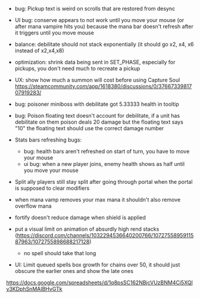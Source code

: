 
- bug: Pickup text is weird on scrolls that are restored from desync
- UI bug: conserve appears to not work until you move your mouse (or after mana vampire hits you) because the mana bar doesn't refresh after it triggers until you move mouse
- balance: debilitate should not stack exponentially (it should go x2, x4, x6 instead of x2,x4,x8)
- optimization: shrink data being sent in SET_PHASE, especially for pickups, you don't need much to recreate a pickup
- UX: show how much a summon will cost before using Capture Soul https://steamcommunity.com/app/1618380/discussions/0/3766733981707919283/
- bug: poisoner miniboss with debilitate got 5.33333 health in tooltip

- bug: Poison floating text doesn't account for debilitate, if a unit has debilitate on them poison deals 20 damage but the floating text says "10" the floating text should use the correct damage number 
- Stats bars refreshing bugs:
  - bug: health bars aren't refreshed on start of turn, you have to move your mouse
  - ui bug: when a new player joins, enemy health shows as half until you move your mouse
- Split ally players still stay split after going through portal when the portal is supposed to clear modifiers
- when mana vamp removes your max mana it shouldn't also remove overflow mana
- fortify doesn't reduce damage when shield is applied
- put a visual limit on animation of absurdly high rend stacks (https://discord.com/channels/1032294536640200766/1072755895911587963/1072755898688217128)
    - no spell should take that long
- UI: Limit queued spells box growth for chains over 50, it should just obscure the earlier ones and show the late ones


https://docs.google.com/spreadsheets/d/1q8psSC162NBjcVUzBNM4Ci5XQlv3KDphSnMAIBHvGTk